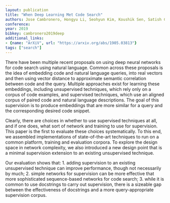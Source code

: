 ```yaml
---
layout: publication
title: "When Deep Learning Met Code Search"
authors: Jose Cambronero, Hongyu Li, Seohyun Kim, Koushik Sen, Satish Chandra
conference: 
year: 2019
bibkey: cambronero2019deep
additional_links:
- {name: "ArXiV", url: "https://arxiv.org/abs/1905.03813"}
tags: ["search"]
---
```

There have been multiple recent proposals on using deep neural networks for code search using natural language. Common across these proposals is the idea of embedding code and natural language queries, into real vectors and then using vector distance to approximate semantic correlation between code and the query. Multiple approaches exist for learning these embeddings, including unsupervised techniques, which rely only on a corpus of code examples, and supervised techniques, which use an aligned corpus of paired code and natural language descriptions. The goal of this supervision is to produce embeddings that are more similar for a query and the corresponding desired code snippet.

Clearly, there are choices in whether to use supervised techniques at all, and if one does, what sort of network and training to use for supervision. This paper is the first to evaluate these choices systematically. To this end, we assembled implementations of state-of-the-art techniques to run on a common platform, training and evaluation corpora. To explore the design space in network complexity, we also introduced a new design point that is a minimal supervision extension to an existing unsupervised technique.

Our evaluation shows that: 1. adding supervision to an existing unsupervised technique can improve performance, though not necessarily by much; 2. simple networks for supervision can be more effective that more sophisticated sequence-based networks for code search; 3. while it is common to use docstrings to carry out supervision, there is a sizeable gap between the effectiveness of docstrings and a more query-appropriate supervision corpus. 
